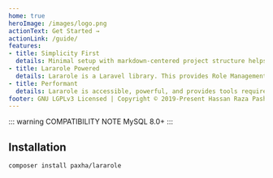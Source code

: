 ```yaml
---
home: true
heroImage: /images/logo.png
actionText: Get Started →
actionLink: /guide/
features:
- title: Simplicity First
  details: Minimal setup with markdown-centered project structure helps you focus on writing.
- title: Lararole Powered
  details: Lararole is a Laravel library. This provides Role Management System with roles and permissions also supports (Nth level) modules.
- title: Performant
  details: Lararole is accessible, powerful, and provides tools required for large, robust applications.
footer: GNU LGPLv3 Licensed | Copyright © 2019-Present Hassan Raza Pasha
---
```


::: warning COMPATIBILITY NOTE
MySQL 8.0+
:::

## Installation

    composer install paxha/lararole
